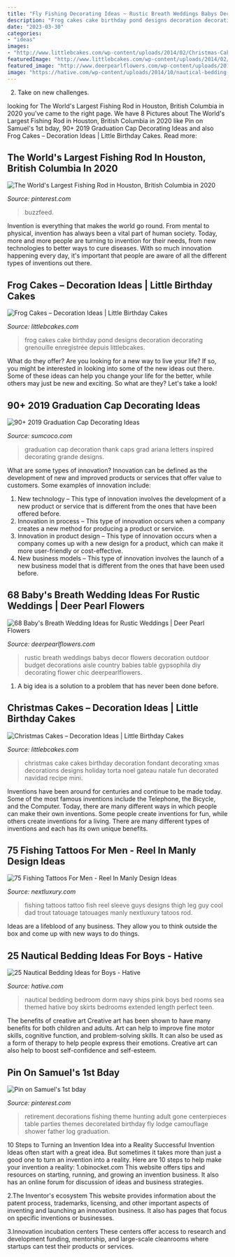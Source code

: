 ```yaml
---
title: "Fly Fishing Decorating Ideas ~ Rustic Breath Weddings Babys Decor Flowers Decoration Outdoor Budget Decorations Aisle Country Babies Table Gypsophila Diy Decorating Flower Chic Deerpearlflowers"
description: "Frog cakes cake birthday pond designs decoration decorating grenouille enregistrée depuis littlebcakes"
date: "2023-03-30"
categories:
- "ideas"
images:
- "http://www.littlebcakes.com/wp-content/uploads/2014/02/Christmas-Cake.jpg"
featuredImage: "http://www.littlebcakes.com/wp-content/uploads/2014/02/Christmas-Cake.jpg"
featured_image: "http://www.deerpearlflowers.com/wp-content/uploads/2015/04/rustic-wedding-ideas-babys-breath-wedding-decor.jpg"
image: "https://hative.com/wp-content/uploads/2014/10/nautical-bedding-ideas/18-nautical-bedding-ideas-for-boys.jpg"
---
```



2. Take on new challenges.

	

		
looking for The World&#039;s Largest Fishing Rod in Houston, British Columbia in 2020 you've came to the right page. We have 8 Pictures about The World&#039;s Largest Fishing Rod in Houston, British Columbia in 2020 like Pin on Samuel&#039;s 1st bday, 90+ 2019 Graduation Cap Decorating Ideas and also Frog Cakes – Decoration Ideas | Little Birthday Cakes. Read more:
		
    
## The World&#039;s Largest Fishing Rod In Houston, British Columbia In 2020

<img loading=lazy src="https://i.pinimg.com/736x/d6/40/43/d64043ebbd6915f946842f32c94e32de--fishing-rods-worlds-largest.jpg" onerror="this.onerror=null;this.src='https://tse1.mm.bing.net/th?id=OIP.vmPwxGXs4PArbDGqLFU8qgHaLH&amp;pid=15.1';" alt="The World&#039;s Largest Fishing Rod in Houston, British Columbia in 2020">

_Source: pinterest.com_

>buzzfeed. 

	

Invention is everything that makes the world go round. From mental to physical, invention has always been a vital part of human society. Today, more and more people are turning to invention for their needs, from new technologies to better ways to cure diseases. With so much innovation happening every day, it's important that people are aware of all the different types of inventions out there.

    
## Frog Cakes – Decoration Ideas | Little Birthday Cakes

<img loading=lazy src="http://www.littlebcakes.com/wp-content/uploads/2014/01/Frog-Cake.jpg" onerror="this.onerror=null;this.src='https://tse2.mm.bing.net/th?id=OIP.BdMfWyj1LH4Pk9g_eY3XQAHaEK&amp;pid=15.1';" alt="Frog Cakes – Decoration Ideas | Little Birthday Cakes">

_Source: littlebcakes.com_

>frog cakes cake birthday pond designs decoration decorating grenouille enregistrée depuis littlebcakes. 

	

What do they offer?
Are you looking for a new way to live your life? If so, you might be interested in looking into some of the new ideas out there. Some of these ideas can help you change your life for the better, while others may just be new and exciting. So what are they? Let's take a look!

    
## 90+ 2019 Graduation Cap Decorating Ideas

<img loading=lazy src="https://www.sumcoco.com/wp-content/uploads/2019/05/graduation-cap-decoration-17.jpg" onerror="this.onerror=null;this.src='https://tse3.mm.bing.net/th?id=OIP.kfS26t8VqVdHc1DPu6j_kAHaJ4&amp;pid=15.1';" alt="90+ 2019 Graduation Cap Decorating Ideas">

_Source: sumcoco.com_

>graduation cap decoration thank caps grad ariana letters inspired decorating grande designs. 

	

What are some types of innovation?
Innovation can be defined as the development of new and improved products or services that offer value to customers. Some examples of innovation include: 
1. New technology – This type of innovation involves the development of a new product or service that is different from the ones that have been offered before.
2. Innovation in process – This type of innovation occurs when a company creates a new method for producing a product or service.
3. Innovation in product design – This type of innovation occurs when a company comes up with a new design for a product, which can make it more user-friendly or cost-effective.
4. New business models – This type of innovation involves the launch of a new business model that is different from the ones that have been used before.

    
## 68 Baby&#039;s Breath Wedding Ideas For Rustic Weddings | Deer Pearl Flowers

<img loading=lazy src="http://www.deerpearlflowers.com/wp-content/uploads/2015/04/rustic-wedding-ideas-babys-breath-wedding-decor.jpg" onerror="this.onerror=null;this.src='https://tse2.mm.bing.net/th?id=OIP.bOYaR3iwimHnc7z8OqC4nwHaLG&amp;pid=15.1';" alt="68 Baby&#039;s Breath Wedding Ideas for Rustic Weddings | Deer Pearl Flowers">

_Source: deerpearlflowers.com_

>rustic breath weddings babys decor flowers decoration outdoor budget decorations aisle country babies table gypsophila diy decorating flower chic deerpearlflowers. 

	

1. A big idea is a solution to a problem that has never been done before.

    
## Christmas Cakes – Decoration Ideas | Little Birthday Cakes

<img loading=lazy src="http://www.littlebcakes.com/wp-content/uploads/2014/02/Christmas-Cake.jpg" onerror="this.onerror=null;this.src='https://tse4.mm.bing.net/th?id=OIP.bdHSXYxtcw7bn2Kw-gdC6AHaHK&amp;pid=15.1';" alt="Christmas Cakes – Decoration Ideas | Little Birthday Cakes">

_Source: littlebcakes.com_

>christmas cake cakes birthday decoration fondant decorating xmas decorations designs holiday torta noel gateau natale fun decorated navidad recipe mini. 

	

Inventions have been around for centuries and continue to be made today. Some of the most famous inventions include the Telephone, the Bicycle, and the Computer. Today, there are many different ways in which people can make their own inventions. Some people create inventions for fun, while others create inventions for a living. There are many different types of inventions and each has its own unique benefits.

    
## 75 Fishing Tattoos For Men - Reel In Manly Design Ideas

<img loading=lazy src="http://nextluxury.com/wp-content/uploads/leg-thigh-guy-with-tattoos-fish.jpg" onerror="this.onerror=null;this.src='https://tse1.mm.bing.net/th?id=OIP.8jBdOqu1V_lKtGKYuaWfbgAAAA&amp;pid=15.1';" alt="75 Fishing Tattoos For Men - Reel In Manly Design Ideas">

_Source: nextluxury.com_

>fishing tattoos tattoo fish reel sleeve guys designs thigh leg guy cool dad trout tatouage tatouages manly nextluxury tatoos rod. 

	

Ideas are a lifeblood of any business. They allow you to think outside the box and come up with new ways to do things.

    
## 25 Nautical Bedding Ideas For Boys - Hative

<img loading=lazy src="https://hative.com/wp-content/uploads/2014/10/nautical-bedding-ideas/18-nautical-bedding-ideas-for-boys.jpg" onerror="this.onerror=null;this.src='https://tse2.mm.bing.net/th?id=OIP.RzML-Ce_siOxztIw-iRQfgHaLH&amp;pid=15.1';" alt="25 Nautical Bedding Ideas for Boys - Hative">

_Source: hative.com_

>nautical bedding bedroom dorm navy ships pink boys bed rooms sea themed hative boy skirts bedrooms extended length perfect teen. 

	

The benefits of creative art
Creative art has been shown to have many benefits for both children and adults. Art can help to improve fine motor skills, cognitive function, and problem-solving skills. It can also be used as a form of therapy to help people express their emotions. Creative art can also help to boost self-confidence and self-esteem.

    
## Pin On Samuel&#039;s 1st Bday

<img loading=lazy src="https://i.pinimg.com/736x/ee/02/98/ee029892e36fe5d2b8568acf03ae1e4b.jpg" onerror="this.onerror=null;this.src='https://tse1.mm.bing.net/th?id=OIP.SfoUCy77ymS6B1FydURergHaJ3&amp;pid=15.1';" alt="Pin on Samuel&#039;s 1st bday">

_Source: pinterest.com_

>retirement decorations fishing theme hunting adult gone centerpieces table parties themes decorelated birthday fly lodge camouflage shower father log graduation. 

	

10 Steps to Turning an Invention Idea into a Reality
Successful Invention Ideas often start with a great idea. But sometimes it takes more than just a good one to turn an invention into a reality. Here are 10 steps to help make your invention a reality:
1.obinocket.com This website offers tips and resources on starting, running, and growing an invention business. It also has an online forum for discussion of ideas and business strategies.

2.The Inventor's ecosystem This website provides information about the patent process, trademarks, licensing, and other important aspects of inventing and launching an innovation business. It also has pages that focus on specific inventions or businesses.

3.Innovation incubation centers These centers offer access to research and development funding, mentorship, and large-scale cleanrooms where startups can test their products or services.

